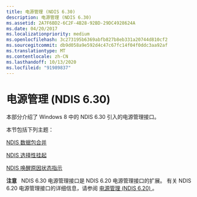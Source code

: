 ```yaml
---
title: 电源管理 (NDIS 6.30)
description: 电源管理 (NDIS 6.30)
ms.assetid: 2A7F6BD2-6C2F-4B28-92BD-29DC4928624A
ms.date: 04/20/2017
ms.localizationpriority: medium
ms.openlocfilehash: 3c273195b6369abfb827b8eb331a20744d810cf2
ms.sourcegitcommit: db9d058a9e592d4c47c67fc14f04f0ddc3aa92af
ms.translationtype: MT
ms.contentlocale: zh-CN
ms.lasthandoff: 10/13/2020
ms.locfileid: "91989837"
---
```

# <a name="power-management-ndis-630"></a>电源管理 (NDIS 6.30)


本部分介绍了 Windows 8 中的 NDIS 6.30 引入的电源管理接口。

本节包括下列主题：

[NDIS 数据包合并](ndis-packet-coalescing.md)

[NDIS 选择性挂起](ndis-selective-suspend.md)

[NDIS 唤醒原因状态指示](overview-of-ndis-wake-reason-statue-indications.md)

**注意**   NDIS 6.30 电源管理接口是 NDIS 6.20 电源管理接口的扩展。 有关 NDIS 6.20 电源管理接口的详细信息，请参阅 [电源管理 (NDIS 6.20) ](ndis-power-management-overview.md)。

 

 

 





